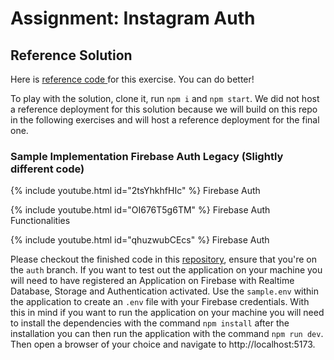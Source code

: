 # Assignment: Instagram Auth

## Reference Solution

Here is <a href="https://github.com/rocketacademy/instagram-3.2/tree/solution-auth-base" target="_blank">reference code </a>for this exercise. You can do better!

To play with the solution, clone it, run `npm i` and `npm start`. We did not host a reference deployment for this solution because we will build on this repo in the following exercises and will host a reference deployment for the final one.

### Sample Implementation Firebase Auth Legacy (Slightly different code)

{% include youtube.html id="2tsYhkhfHIc" %}
Firebase Auth

{% include youtube.html id="OI676T5g6TM" %}
Firebase Auth Functionalities

{% include youtube.html id="qhuzwubCEcs" %}
Firebase Auth&#x20;

Please checkout the finished code in this <a href="https://github.com/rocketacademy/firebase-examples-3.2/tree/auth" target="_blank">repository</a>, ensure that you're on the `auth` branch. If you want to test out the application on your machine you will need to have registered an Application on Firebase with Realtime Database, Storage and Authentication activated. Use the `sample.env` within the application to create an `.env` file with your Firebase credentials. With this in mind if you want to run the application on your machine you will need to install the dependencies with the command `npm install` after the installation you can then run the application with the command `npm run dev`.  Then open a browser of your choice and navigate to  http://localhost:5173.